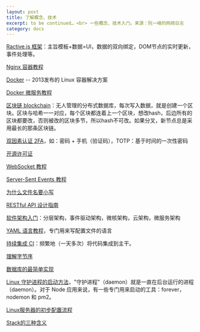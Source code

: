 ```yaml
---
layout: post
title: 了解概念、技术
excerpt: to be continued… <br> 一些概念、技术入门。来源：阮一峰的网络日志
category: docs
---
```


[Ractive.js 框架](https://blog.csdn.net/smq29661318/article/details/50908537?locationNum=3&fps=1)：主旨模板+数据=UI，数据的双向绑定，DOM节点的实时更新，事件处理等。

[Nginx 容器教程](http://www.ruanyifeng.com/blog/2018/02/nginx-docker.html)

[Docker](http://www.ruanyifeng.com/blog/2018/02/docker-tutorial.html) -- 2013发布的 Linux 容器解决方案

[Docker 微服务教程](http://www.ruanyifeng.com/blog/2018/02/docker-wordpress-tutorial.html)

[区块链 blockchain](http://www.ruanyifeng.com/blog/2017/12/blockchain-tutorial.html)：无人管理的分布式数据库，每次写入数据，就是创建一个区块。区块与哈希一一对应，每个区块都连着上一个区块，想改hash，后边所有的区块都要改，否则被改的区块多节，所以hash不可改。如果分叉，新节点总是采用最长的那条区块链。

[双因素认证 2FA](http://www.ruanyifeng.com/blog/2017/11/2fa-tutorial.html)，如：密码 + 手机（验证码），TOTP：基于时间的一次性密码

[开源许可证](http://www.ruanyifeng.com/blog/2017/10/open-source-license-tutorial.html)

[WebSocket 教程](http://www.ruanyifeng.com/blog/2017/05/websocket.html)

[Server-Sent Events 教程](http://www.ruanyifeng.com/blog/2017/05/server-sent_events.html)

[为什么文件名要小写](http://www.ruanyifeng.com/blog/2017/02/filename-should-be-lowercase.html)

[RESTful API 设计指南](http://www.ruanyifeng.com/blog/2014/05/restful_api.html)

[软件架构入门](http://www.ruanyifeng.com/blog/2016/09/software-architecture.html)：分层架构，事件驱动架构，微核架构，云架构，微服务架构

[YAML 语言教程](http://www.ruanyifeng.com/blog/2016/07/yaml.html)，专门用来写配置文件的语言

[持续集成 CI](http://www.ruanyifeng.com/blog/2015/09/continuous-integration.html)：频繁地（一天多次）将代码集成到主干。

[理解字节序](http://www.ruanyifeng.com/blog/2016/11/byte-order.html)

[数据库的最简单实现](http://www.ruanyifeng.com/blog/2014/07/database_implementation.html)

[Linux 守护进程的启动方法](http://www.ruanyifeng.com/blog/2016/02/linux-daemon.html)，"守护进程"（daemon）就是一直在后台运行的进程（daemon）。对于 Node 应用来说，有一些专门用来启动的工具：forever，nodemon 和 pm2。

[Linux服务器的初步配置流程](http://www.ruanyifeng.com/blog/2014/03/server_setup.html)

[Stack的三种含义](http://www.ruanyifeng.com/blog/2013/11/stack.html)

